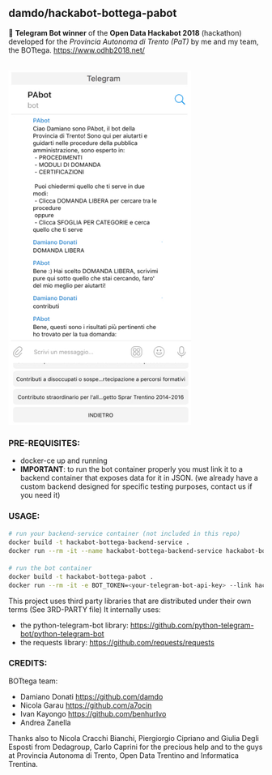 ## damdo/hackabot-bottega-pabot

:robot: **Telegram Bot winner** of the **Open Data Hackabot 2018** (hackathon)
developed for the *Provincia Autonoma di Trento (PaT)* by me and my team, the BOTtega. https://www.odhb2018.net/

<br>

<img src="assets/hackabot-bottega-pabot-src.jpg" height="700px" >


### PRE-REQUISITES:
- docker-ce up and running
- **IMPORTANT**: to run the bot container properly you must link it to a backend container that exposes data for it in JSON. (we already have a custom backend designed for specific testing purposes, contact us  if you need it)


### USAGE:
```sh
# run your backend-service container (not included in this repo)
docker build -t hackabot-bottega-backend-service .
docker run --rm -it --name hackabot-bottega-backend-service hackabot-bottega-backend-service

# run the bot container
docker build -t hackabot-bottega-pabot .
docker run --rm -it -e BOT_TOKEN=<your-telegram-bot-api-key> --link hackabot-bottega-backend-service:hackabot-bottega-backend-service --name hackabot-bottega-pabot hackabot-bottega-pabot
```

This project uses third party libraries that are distributed under their own terms (See 3RD-PARTY file)
It internally uses:
- the python-telegram-bot library: https://github.com/python-telegram-bot/python-telegram-bot
- the requests library: https://github.com/requests/requests

### CREDITS:
BOTtega team:
- Damiano Donati https://github.com/damdo
- Nicola Garau https://github.com/a7ocin
- Ivan Kayongo https://github.com/benhurIvo
- Andrea Zanella

Thanks also to Nicola Cracchi Bianchi, Piergiorgio Cipriano and Giulia Degli Esposti from Dedagroup, Carlo Caprini for the precious help and to the guys at Provincia Autonoma di Trento, Open Data Trentino and Informatica Trentina.
